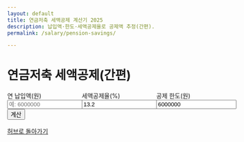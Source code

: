 ```yaml
---
layout: default
title: 연금저축 세액공제 계산기 2025
description: 납입액·한도·세액공제율로 공제액 추정(간편).
permalink: /salary/pension-savings/

---
```


# 연금저축 세액공제(간편)

<form id="ps-form" onsubmit="event.preventDefault(); calcPS();">
  <div style="display:grid;grid-template-columns:repeat(3,minmax(0,1fr));gap:12px">
    <label>연 납입액(원)
      <input type="number" id="ps-pay" placeholder="예: 6000000" required>
    </label>
    <label>세액공제율(%)
      <input type="number" id="ps-rate" step="0.1" value="13.2">
    </label>
    <label>공제 한도(원)
      <input type="number" id="ps-cap" value="6000000">
    </label>
  </div>
  <button class="btn">계산</button>
</form>

<div id="ps-out" class="result-box"></div>

<div class="btn-row" style="display:flex;gap:8px;flex-wrap:wrap;margin-top:16px">
  <a class="btn" href="/salary/">허브로 돌아가기</a>
</div>

<script>
const ff = n => (Math.round(n)).toLocaleString('ko-KR');
function calcPS(){
  const pay = Math.max(0, Number(document.getElementById('ps-pay').value)||0);
  const rate= Math.max(0, Number(document.getElementById('ps-rate').value)||0)/100;
  const cap = Math.max(0, Number(document.getElementById('ps-cap').value)||0);
  const base = Math.min(pay, cap);
  const credit = Math.round(base * rate);
  document.getElementById('ps-out').classList.add('show');
  document.getElementById('ps-out').innerHTML =
    `<div class="card p-3"><div class="title">세액공제</div>
      <ul><li>공제대상액: ${ff(base)} 원</li><li><strong>세액공제액:</strong> ${ff(credit)} 원</li></ul></div>`;
}
</script>

